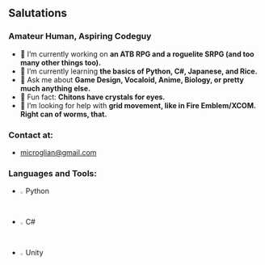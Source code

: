 ## Salutations
### Amateur Human, Aspiring Codeguy

- :blue_book: I’m currently working on **an ATB RPG and a roguelite SRPG (and too many other things too).**
- :green_book: I’m currently learning **the basics of Python, C#, Japanese, and Rice.**
- :ledger: Ask me about **Game Design, Vocaloid, Anime, Biology, or pretty much anything else.**
- :orange_book: Fun fact: **Chitons have crystals for eyes.**
- :closed_book: I’m looking for help with **grid movement, like in Fire Emblem/XCOM. Right can of worms, that.**

### Contact at:
- microglian@gmail.com

### Languages and Tools:
- <img width=1.3% height=1.3% src="https://cdn3.iconfinder.com/data/icons/logos-and-brands-adobe/512/267_Python-1024.png"> Python
- <img width=1.3% height=1.3% src="https://external-content.duckduckgo.com/iu/?u=https%3A%2F%2Fstatic-00.iconduck.com%2Fassets.00%2Fc-sharp-c-icon-1822x2048-wuf3ijab.png&f=1&nofb=1&ipt=bdcc5144b4b6cbf16788fdce7347967f9a77d1b41117d75ba2f50922f66b0335&ipo=images"> C#
- <img width=1.3% height=1.3% src="https://external-content.duckduckgo.com/iu/?u=https%3A%2F%2Fcompanieslogo.com%2Fimg%2Forig%2FU-ea48bc1d.png%3Ft%3D1634728034&f=1&nofb=1&ipt=a149263681cf3e93e5d1fb69abc019021c9fc02137fdca9004913c0242d34188&ipo=images"> Unity
